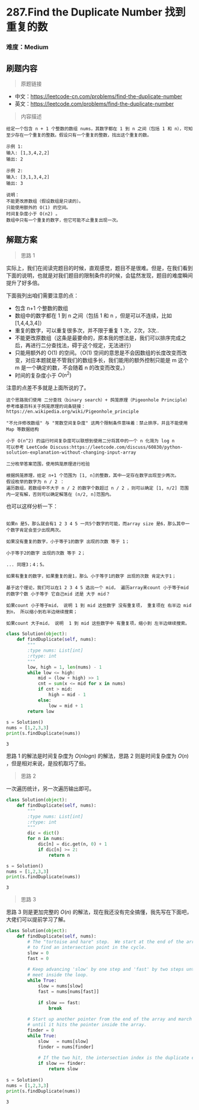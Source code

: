 
# 287.Find the Duplicate Number 找到重复的数

### 难度：Medium

## 刷题内容

> 原题链接

 - 中文：https://leetcode-cn.com/problems/find-the-duplicate-number
 - 英文：https://leetcode.com/problems/find-the-duplicate-number
 
> 内容描述

```
给定一个包含 n + 1 个整数的数组 nums，其数字都在 1 到 n 之间（包括 1 和 n），可知至少存在一个重复的整数。假设只有一个重复的整数，找出这个重复的数。

示例 1:
输入: [1,3,4,2,2]
输出: 2

示例 2:
输入: [3,1,3,4,2]
输出: 3

说明：
不能更改原数组（假设数组是只读的）。
只能使用额外的 O(1) 的空间。
时间复杂度小于 O(n2) 。
数组中只有一个重复的数字，但它可能不止重复出现一次。
```

## 解题方案

> 思路 1

实际上，我们在阅读完题目的时候，直观感觉，题目不是很难。但是，在我们看到下面的说明，也就是对我们题目的限制条件的时候，会猛然发现，题目的难度瞬间提升了好多倍。

下面我列出咱们需要注意的点：
 - 包含 n+1 个整数的数组
 - 数组中的数字都在 1 到 n 之间（包括 1 和 n ，但是可以不连续，比如 [1,4,4,3,4]）
 - 重复的数字，可以重复很多次，并不限于重复 1 次，2次，3次..
 - 不能更改原数组（这条是最要命的，原本我的想法是，我们可以排序完成之后，再进行二分查找法，碍于这个规定，无法进行）
 - 只能用额外的 O(1) 的空间。（O(1) 空间的意思是不会因数组的长度改变而改变，对应本题就是不管我们的数组多长，我们能用的额外控制只能是 m 这个m 是一个确定的数，不会随着 n 的改变而改变。）
 - 时间的复杂度小于 $O(n^2)$
 
注意的点差不多就是上面所说的了。

```
这个思路我们使用 二分查找（binary search）+ 鸽笼原理（Pigeonhole Principle）
参考维基百科关于鸽笼原理的词条链接：https://en.wikipedia.org/wiki/Pigeonhole_principle

"不允许修改数组" 与 "常数空间复杂度" 这两个限制条件意味着：禁止排序，并且不能使用 Map 等数据结构

小于 O(n^2) 的运行时间复杂度可以联想到使用二分将其中的一个 n 化简为 log n
可以参考 LeetCode Discuss:https://leetcode.com/discuss/60830/python-solution-explanation-without-changing-input-array

二分枚举答案范围，使用鸽笼原理进行检验

根据鸽笼原理，给定 n+1 个范围为 [1, n]的整数，其中一定存在数字出现至少两次。
假设枚举的数字为 n / 2 ：
遍历数组，若数组中不大于 n / 2 的数字个数超过 n / 2 ，则可以确定 [1, n/2] 范围内一定有解，否则可以确定解落在 (n/2, n]范围内。
```

也可以这样分析一下：
```

如果n 是5，那么就会有1 2 3 4 5 一共5个数字的可能，而array size 是6，那么其中一个数字肯定会至少出现两次。

如果没有重复的数字，小于等于1的数字 出现的次数 等于 1；

小于等于2的数字 出现的次数 等于 2；

... 同理3；4；5。

如果有重复的数字，如果重复的是1，那么 小于等于1的数字 出现的次数 肯定大于1；

基于这个理论，我们可以在1 2 3 4 5 选出一个 mid， 遍历array来count 小于等于mid 的数字个数 小于等于 它自己mid 还是 大于 mid？

如果count 小于等于mid， 说明 1 到 mid 这些数字 没有重复项， 重复项在 右半边 mid 到n， 所以缩小到右半边继续搜索；

如果count 大于mid， 说明  1 到 mid 这些数字中 有重复项，缩小到 左半边继续搜索。
```


```python
class Solution(object):
    def findDuplicate(self, nums):
        """
        :type nums: List[int]
        :rtype: int
        """
        low, high = 1, len(nums) - 1
        while low <= high:
            mid = (low + high) >> 1
            cnt = sum(x <= mid for x in nums)
            if cnt > mid:
                high = mid - 1
            else:
                low = mid + 1
        return low
    
s = Solution()
nums = [1,2,3,3]
print(s.findDuplicate(nums))
```

    3
    

思路 1 的解法是时间复杂度为 $O(nlogn)$ 的解法，思路 2 则是时间复杂度为 $O(n)$ ，但是相对来说，是投机取巧了些。
> 思路 2

一次遍历统计，另一次遍历输出即可。


```python
class Solution(object):
    def findDuplicate(self, nums):
        """
        :type nums: List[int]
        :rtype: int
        """
        dic = dict()
        for n in nums:
            dic[n] = dic.get(n, 0) + 1
            if dic[n] >= 2:
                return n

s = Solution()
nums = [1,2,3,3]
print(s.findDuplicate(nums))
```

    3
    

> 思路 3 

思路 3 则是更加完整的 $O(n)$ 的解法，现在我还没有完全搞懂，我先写在下面吧，大佬们可以提前学习了解。


```python
class Solution(object):
    def findDuplicate(self, nums):
        # The "tortoise and hare" step.  We start at the end of the array and try
        # to find an intersection point in the cycle.
        slow = 0
        fast = 0
    
        # Keep advancing 'slow' by one step and 'fast' by two steps until they
        # meet inside the loop.
        while True:
            slow = nums[slow]
            fast = nums[nums[fast]]
    
            if slow == fast:
                break
    
        # Start up another pointer from the end of the array and march it forward
        # until it hits the pointer inside the array.
        finder = 0
        while True:
            slow   = nums[slow]
            finder = nums[finder]
    
            # If the two hit, the intersection index is the duplicate element.
            if slow == finder:
                return slow
            
s = Solution()
nums = [1,2,3,3]
print(s.findDuplicate(nums))
```

    3
    
